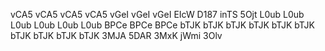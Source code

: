 vCA5 
vCA5 
vCA5 
vCA5 
vGeI 
vGeI 
vGeI 
EIcW 
D187 
inTS 
5Ojt 
L0ub 
L0ub 
L0ub 
L0ub 
L0ub 
L0ub 
BPCe 
BPCe 
BPCe 
bTJK 
bTJK 
bTJK 
bTJK 
bTJK 
bTJK 
bTJK 
bTJK 
bTJK 
bTJK 
3MJA 
5DAR 
3MxK 
jWmi 
3Olv 
